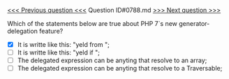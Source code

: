 [<<< Previous question <<<](0787.md)  Question ID#0788.md  [>>> Next question >>>](0789.md) 

Which of the statements below are true about PHP 7`s new generator-delegation feature?

- [x] It is writte like this: "yeld from <expression>";
- [ ] It is writte like this: "yeld if <expression>";
- [ ] The delegated expression can be anyting that resolve to an array;
- [ ] The delegated expression can be anyting that resolve to a Traversable;
